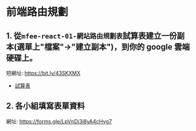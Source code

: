 # 前端路由規劃

## 1. 從`mfee-react-01-網站路由規劃表`試算表建立一份副本(選單上"檔案"->"建立副本")，到你的 google 雲端硬碟上。

短網址: https://bit.ly/43SKXMX

- [試算表](https://docs.google.com/spreadsheets/d/1kLDSY2DZhGR8Svib8zixHmmzTef4QeOeMSXjI0voLto/edit#gid=0)

## 2. 各小組填寫表單資料

網址: https://forms.gle/LpVnDi3i8yA4cHyg7
